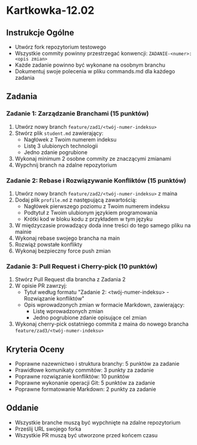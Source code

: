 # Kartkowka-12.02
## Instrukcje Ogólne
- Utwórz fork repozytorium testowego
- Wszystkie commity powinny przestrzegać konwencji: `ZADANIE-<numer>: <opis zmian>`
- Każde zadanie powinno być wykonane na osobnym branchu
- Dokumentuj swoje polecenia w pliku commands.md dla każdego zadania

## Zadania

### Zadanie 1: Zarządzanie Branchami (15 punktów)
1. Utwórz nowy branch `feature/zad1/<twój-numer-indeksu>`
2. Stwórz plik `student.md` zawierający:
   - Nagłówek z Twoim numerem indeksu
   - Listę 3 ulubionych technologii
   - Jedno zdanie pogrubione
3. Wykonaj minimum 2 osobne commity ze znaczącymi zmianami
4. Wypchnij branch na zdalne repozytorium

### Zadanie 2: Rebase i Rozwiązywanie Konfliktów (15 punktów)
1. Utwórz nowy branch `feature/zad2/<twój-numer-indeksu>` z maina
2. Dodaj plik `profile.md` z następującą zawartością:
   - Nagłówek pierwszego poziomu z Twoim numerem indeksu
   - Podtytuł z Twoim ulubionym językiem programowania
   - Krótki kod w bloku kodu z przykładem w tym języku
3. W międzyczasie prowadzący doda inne treści do tego samego pliku na mainie
4. Wykonaj rebase swojego brancha na main
5. Rozwiąż powstałe konflikty
6. Wykonaj bezpieczny force push zmian

### Zadanie 3: Pull Request i Cherry-pick (10 punktów)
1. Stwórz Pull Request dla brancha z Zadania 2
2. W opisie PR zawrzyj:
   - Tytuł według formatu "Zadanie 2: <twój-numer-indeksu> - Rozwiązanie konfliktów"
   - Opis wprowadzonych zmian w formacie Markdown, zawierający:
     * Listę wprowadzonych zmian
     * Jedno pogrubione zdanie opisujące cel zmian
3. Wykonaj cherry-pick ostatniego commita z maina do nowego brancha `feature/zad3/<twój-numer-indeksu>`

## Kryteria Oceny
- Poprawne nazewnictwo i struktura branchy: 5 punktów za zadanie
- Prawidłowe komunikaty commitów: 3 punkty za zadanie
- Poprawne rozwiązanie konfliktów: 10 punktów
- Poprawne wykonanie operacji Git: 5 punktów za zadanie
- Poprawne formatowanie Markdown: 2 punkty za zadanie

## Oddanie
- Wszystkie branche muszą być wypchnięte na zdalne repozytorium
- Prześlij URL swojego forka
- Wszystkie PR muszą być utworzone przed końcem czasu
